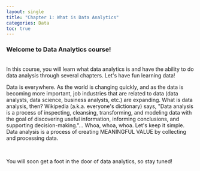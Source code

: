 ```yaml
---
layout: single
title: "Chapter 1: What is Data Analytics"
categories: Data
toc: true
---
```


<h3>Welcome to <b>Data Analytics</b> course!</h3><br>
In this course, you will learn what data analytics is and have the ability to do data analysis through several chapters. Let's have fun learning data!

<br>

Data is everywhere. As the world is changing quickly, and as the data is becoming more important, job industries that are related to data (data analysts, data science, business analysts, etc.) are expanding. What is data analysis, then? Wikipedia (a.k.a. everyone's dictionary) says, "Data analysis is a process of inspecting, cleansing, transforming, and modeling data with the goal of discovering useful information, informing conclusions, and supporting decision-making."... Whoa, whoa, whoa. Let's keep it simple. Data analysis is a process of creating MEANINGFUL VALUE by collecting and processing data.

<br>

You will soon get a foot in the door of data analytics, so stay tuned!

